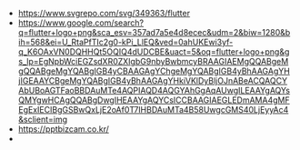 - https://www.svgrepo.com/svg/349363/flutter
- https://www.google.com/search?q=flutter+logo+png&sca_esv=357ad7a5e4d8ecec&udm=2&biw=1280&bih=568&ei=U_RtaPfTIc2g0-kPi_LlEQ&ved=0ahUKEwi3yf-q_K6OAxVN0DQHHQt5OQIQ4dUDCBE&uact=5&oq=flutter+logo+png&gs_lp=EgNpbWciEGZsdXR0ZXIgbG9nbyBwbmcyBRAAGIAEMgQQABgeMgQQABgeMgYQABgIGB4yCBAAGAgYChgeMgYQABgIGB4yBhAAGAgYHjIGEAAYCBgeMgYQABgIGB4yBhAAGAgYHkiVKlDyBljOJnABeACQAQCYAbUBoAGTFaoBBDAuMTe4AQPIAQD4AQGYAhGgAqAUwgILEAAYgAQYsQMYgwHCAgQQABgDwgIHEAAYgAQYCsICCBAAGIAEGLEDmAMA4gMFEgExIECIBgGSBwQxLjE2oAf0T7IHBDAuMTa4B58UwgcGMS40LjEyyAc4&sclient=img
- https://pptbizcam.co.kr/
- 